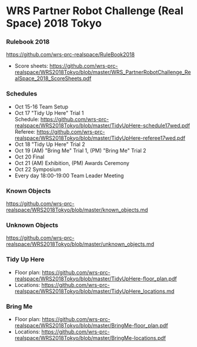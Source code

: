 # WRS Partner Robot Challenge (Real Space) 2018 Tokyo

### Rulebook 2018  
https://github.com/wrs-prc-realspace/RuleBook2018
* Score sheets: https://github.com/wrs-prc-realspace/WRS2018Tokyo/blob/master/WRS_PartnerRobotChallenge_RealSpace_2018_ScoreSheets.pdf 

### Schedules  
* Oct 15-16 Team Setup
* Oct 17 "Tidy Up Here" Trial 1  
Schedule: https://github.com/wrs-prc-realspace/WRS2018Tokyo/blob/master/TidyUpHere-schedule17wed.pdf  
Referee: https://github.com/wrs-prc-realspace/WRS2018Tokyo/blob/master/TidyUpHere-referee17wed.pdf  
* Oct 18 "Tidy Up Here" Trial 2
* Oct 19 (AM) "Bring Me" Trial 1, (PM) "Bring Me" Trial 2
* Oct 20 Final
* Oct 21 (AM) Exhibition, (PM) Awards Ceremony
* Oct 22 Symposium
* Every day 18:00-19:00 Team Leader Meeting

### Known Objects  
https://github.com/wrs-prc-realspace/WRS2018Tokyo/blob/master/known_objects.md

### Unknown Objects  
https://github.com/wrs-prc-realspace/WRS2018Tokyo/blob/master/unknown_objects.md

### Tidy Up Here
* Floor plan: https://github.com/wrs-prc-realspace/WRS2018Tokyo/blob/master/TidyUpHere-floor_plan.pdf
* Locations: https://github.com/wrs-prc-realspace/WRS2018Tokyo/blob/master/TidyUpHere_locations.md

### Bring Me
* Floor plan: https://github.com/wrs-prc-realspace/WRS2018Tokyo/blob/master/BringMe-floor_plan.pdf
* Locations: https://github.com/wrs-prc-realspace/WRS2018Tokyo/blob/master/BringMe-locations.pdf
